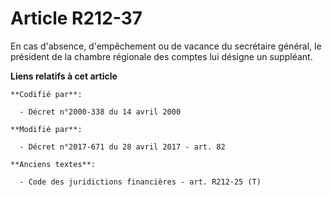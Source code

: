 # Article R212-37

En cas d'absence, d'empêchement ou de vacance du secrétaire général, le président de la chambre régionale des comptes lui
désigne un suppléant.

**Liens relatifs à cet article**

	**Codifié par**:

	  - Décret n°2000-338 du 14 avril 2000

	**Modifié par**:

	  - Décret n°2017-671 du 28 avril 2017 - art. 82

	**Anciens textes**:

	  - Code des juridictions financières - art. R212-25 (T)
